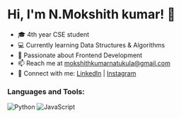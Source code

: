 # Hi, I'm N.Mokshith kumar! 👋

- 🎓 4th year CSE student
- 💻 Currently learning Data Structures & Algorithms
- 🌱 Passionate about Frontend Development
- 📫 Reach me at [mokshithkumarnatukula@gmail.com](mailto:mokshithkumarnatukula.@gmail.com)
- 🔗 Connect with me: [LinkedIn](https://www.linkedin.com/in/mokshith-kumar-48050a289/) | [Instagram](https://instagram.com/natukula.mokshith)

### Languages and Tools:
![Python](https://img.shields.io/badge/Python-3776AB?style=for-the-badge&logo=python&logoColor=white)
![JavaScript](https://img.shields.io/badge/JavaScript-F7DF1E?style=for-the-badge&logo=javascript&logoColor=black)

